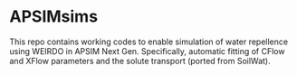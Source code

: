 # APSIMsims
This repo contains working codes to enable simulation of water repellence using WEIRDO in APSIM Next Gen. 
Specifically, automatic fitting of CFlow and XFlow parameters and the solute transport (ported from SoilWat). 
